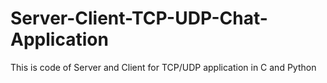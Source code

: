 # Server-Client-TCP-UDP-Chat-Application
This is code of Server and Client for TCP/UDP application in C and Python  
